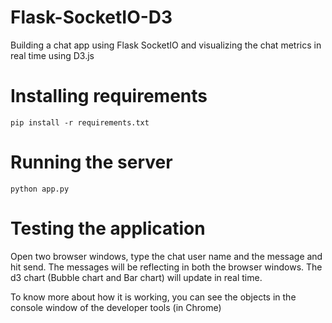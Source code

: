# Flask-SocketIO-D3
Building a chat app using Flask SocketIO and visualizing the chat metrics in real time using D3.js

# Installing requirements
~~~~ 
pip install -r requirements.txt 
~~~~

# Running the server
~~~~ 
python app.py 
~~~~

# Testing the application
Open two browser windows, type the chat user name and the message and hit send. The messages will be reflecting in both the browser windows.
The d3 chart (Bubble chart and Bar chart) will update in real time.

To know more about how it is working, you can see the objects in the console window of the developer tools (in Chrome)
